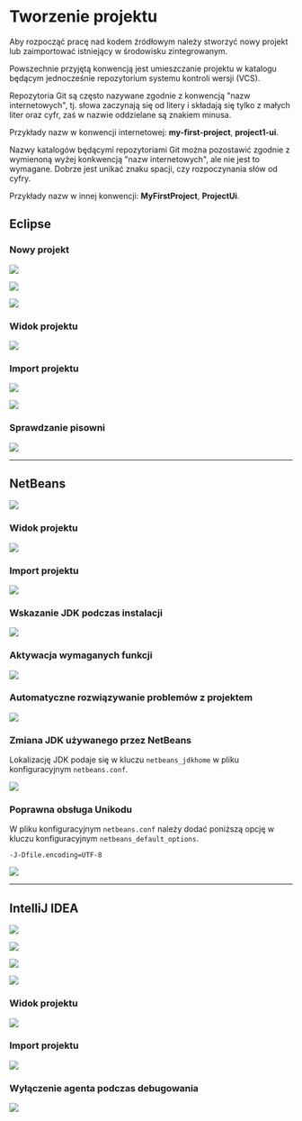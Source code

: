 Tworzenie projektu
==================

Aby rozpocząć pracę nad kodem źródłowym należy stworzyć nowy projekt lub zaimportować istniejący w środowisku zintegrowanym.

Powszechnie przyjętą konwencją jest umieszczanie projektu w katalogu będącym jednocześnie repozytorium systemu kontroli wersji (VCS).

Repozytoria Git są często nazywane zgodnie z konwencją "nazw internetowych", tj. słowa zaczynają się od litery i składają się tylko z małych liter oraz cyfr, zaś w nazwie oddzielane są znakiem minusa.

Przykłady nazw w konwencji internetowej: **my-first-project**, **project1-ui**.

Nazwy katalogów będącymi repozytoriami Git można pozostawić zgodnie z wymienoną wyżej konkwencją "nazw internetowych", ale nie jest to wymagane. Dobrze jest unikać znaku spacji, czy rozpoczynania słów od cyfry.

Przykłady nazw w innej konwencji: **MyFirstProject**, **ProjectUi**.

Eclipse
-------

### Nowy projekt

![](image/new-project/eclipse-01.png)

![](image/new-project/eclipse-02.png)

![](image/new-project/eclipse-03.png)

### Widok projektu

![](image/new-project/eclipse-04.png)

### Import projektu

![](image/new-project/eclipse-05.png)

![](image/new-project/eclipse-06.png)

### Sprawdzanie pisowni

![](image/new-project/eclipse-07.png)

---

NetBeans
--------

![](image/new-project/netbeans-01.png)

### Widok projektu

![](image/new-project/netbeans-04.png)

### Import projektu

![](image/new-project/netbeans-06.png)

### Wskazanie JDK podczas instalacji

![](image/new-project/netbeans-08.png)

### Aktywacja wymaganych funkcji

![](image/new-project/netbeans-09.png)

### Automatyczne rozwiązywanie problemów z projektem

![](image/new-project/netbeans-10.png)

### Zmiana JDK używanego przez NetBeans

Lokalizację JDK podaje się w kluczu ``netbeans_jdkhome`` w pliku konfiguracyjnym ``netbeans.conf``.

![](image/new-project/netbeans-11.png)

### Poprawna obsługa Unikodu

W pliku konfiguracyjnym ``netbeans.conf`` należy dodać poniższą opcję w kluczu konfiguracyjnym ``netbeans_default_options``.

```
-J-Dfile.encoding=UTF-8
```

![](image/new-project/netbeans-12.png)

---

IntelliJ IDEA
-------------

![](image/new-project/idea-07.png)

![](image/new-project/idea-01.png)

![](image/new-project/idea-02.png)

![](image/new-project/idea-03.png)

### Widok projektu

![](image/new-project/idea-04.png)

### Import projektu

![](image/new-project/idea-06.png)

### Wyłączenie agenta podczas debugowania

![](image/new-project/idea-05.png)
